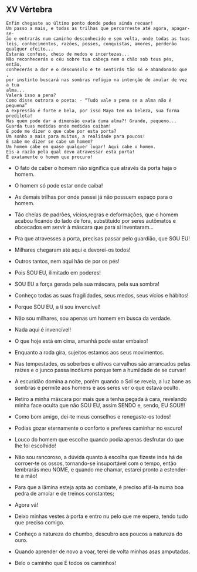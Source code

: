## XV Vértebra

    Enfim chegaste ao último ponto donde podes ainda recuar!
    Um passo a mais, e todas as trilhas que percorreste até agora, apagar-se-
    ão e entrarás num caminho desconhecido e sem volta, onde todas as tuas
    leis, conhecimentos, razões, posses, conquistas, amores, perderão
    qualquer efeito...
    Estarás confuso, cheio de medos e incertezas...
    Não reconhecerás o céu sobre tua cabeça nem o chão sob teus pés, então,
    conhecerás a dor e o desconsolo e te sentirás tão só e abandonado que ,
    por instinto buscará nas sombras refúgio na intenção de anular de vez a tua
    alma...
    Valerá isso a pena?
    Como disse outrora o poeta: - “Tudo vale a pena se a alma não é pequena”
    A expressão é forte e bela, por isso Maya tem na beleza, sua forma
    predileta!
    Mas quem pode dar a dimensão exata duma alma?! Grande, pequeno...
    Guarda tuas medidas onde medidas caibam!
    E pode me dizer o que cabe por esta porta?
    Um sonho a mais para muitos, a realidade para poucos!
    E sabe me dizer se cabe um homem?
    Um homem cabe em quase qualquer lugar! Aqui cabe o homem.
    Eis a razão pela qual devo atravessar esta porta!
    É exatamente o homem que procuro!

- O fato de caber o homem não significa que através da porta haja o homem.
- O homem só pode estar onde caiba!
- As demais trilhas por onde passei já não possuem espaço para o homem.
- Tão cheias de padrões, vícios,regras e deformações, que o homem acabou
ficando do lado de fora, substituído por seres autômatos e obcecados em
servir à máscara que para si inventaram...

- Pra que atravesses a porta, precisas passar pelo guardião, que SOU EU!
- Milhares chegaram até aqui e devorei-os todos!
- Outros tantos, nem aqui hão de por os pés!
- Pois SOU EU, ilimitado em poderes!
- SOU EU a força gerada pela sua máscara, pela sua sombra!
- Conheço todas as suas fragilidades, seus medos, seus vícios e hábitos!
- Porque SOU EU, a ti sou invencível!

- Não sou milhares, sou apenas um homem em busca da verdade.
- Nada aqui é invencível!
- O que hoje está em cima, amanhã pode estar embaixo!
- Enquanto a roda gira, sujeitos estamos aos seus movimentos.
- Nas tempestades, os soberbos e altivos carvalhos são arrancados pelas
raízes e o junco passa incólume porque tem a humildade de se curvar!
- A escuridão domina a noite, porém quando o Sol se revela, a luz bane as
sombras e permite aos homens e aos seres ver o que estava oculto.

- Retiro a minha máscara por mais que a tenha pegada à cara, revelando
minha face oculta que não SOU EU, assim SENDO e, sendo, EU SOU!!!
- Como bom amigo, dei-te meus conselhos e renegaste-os todos!
- Podias gozar eternamente o conforto e preferes caminhar no escuro!
- Louco do homem que escolhe quando podia apenas desfrutar do que lhe foi
escolhido!
- Não sou rancoroso, a dúvida quanto à escolha que fizeste inda há de
corroer-te os ossos, tornando-se insuportável com o tempo, então
lembrarás meu NOME, e quando me chamar, estarei pronto a estender-te a
mão!

- Para que a lâmina esteja apta ao combate, é preciso afiá-la numa boa
pedra de amolar e de treinos constantes;
- Agora vá!

- Deixo minhas vestes à porta e entro nu pelo que me espera, tendo tudo que
preciso comigo.
- Conheço a natureza do chumbo, descubro aos poucos a natureza do ouro.
- Quando aprender de novo a voar, terei de volta minhas asas amputadas.
- Belo o caminho que É todos os caminhos!